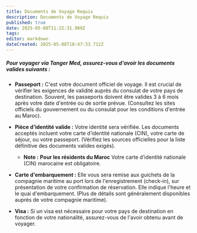 ```yaml
---
title: Documents de Voyage Requis
description: Documents de Voyage Requis
published: true
date: 2025-05-08T11:22:31.989Z
tags: 
editor: markdown
dateCreated: 2025-05-08T10:47:33.712Z
---
```


##### Pour voyager via Tanger Med, assurez-vous d'avoir les documents valides suivants :

  *  **Passeport :** C'est votre document officiel de voyage. Il est crucial de vérifier les exigences de validité auprès du consulat de votre pays de destination. Souvent, les passeports doivent être valides 3 à 6 mois après votre date d'entrée ou de sortie prévue. \(Consultez les sites officiels du gouvernement ou du consulat pour les conditions d'entrée au Maroc\).

  *  **Pièce d'identité valide :** Votre identité sera vérifiée. Les documents acceptés incluent votre carte d’identité nationale \(CIN\), votre carte de séjour, ou votre passeport. \(Vérifiez les sources officielles pour la liste définitive des documents valides exigés\).

     * **Note :**   **Pour les résidents du Maroc** Votre carte d’identité nationale \(CIN\) marocaine est obligatoire.

  *  **Carte d'embarquement :** Elle vous sera remise aux guichets de la compagnie maritime au port lors de l'enregistrement \(check-in\), sur présentation de votre confirmation de réservation. Elle indique l'heure et le quai d'embarquement. \(Plus de détails sont généralement disponibles auprès de votre compagnie maritime\).

  *  **Visa :** Si un visa est nécessaire pour votre pays de destination en fonction de votre nationalité, assurez-vous de l'avoir obtenu avant de voyager.